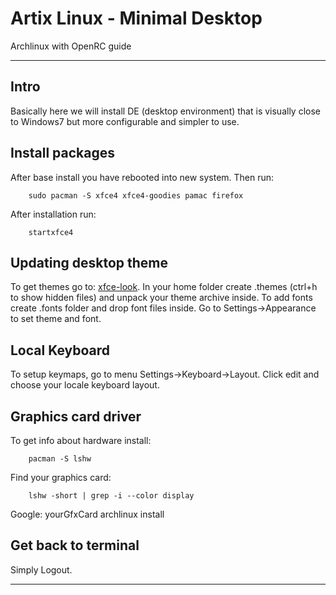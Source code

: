 # Artix Linux - Minimal Desktop

Archlinux with OpenRC guide 

---

## Intro

Basically here we will install DE (desktop environment) that is visually
close to Windows7 but more configurable and simpler to use. 

## Install packages

After base install you have rebooted into new system. Then run:

        sudo pacman -S xfce4 xfce4-goodies pamac firefox    
        
After installation run:

        startxfce4

## Updating desktop theme

To get themes go to: [xfce-look](https://www.xfce-look.org). In your home folder
create .themes (ctrl+h to show hidden files) and unpack your theme archive inside. 
To add fonts create .fonts folder and drop font files inside.
Go to Settings->Appearance to set theme and font.


## Local Keyboard

To setup keymaps, go to menu Settings->Keyboard->Layout.
Click edit and choose your locale keyboard layout.

## Graphics card driver
To get info about hardware install:

        pacman -S lshw

Find your graphics card: 

        lshw -short | grep -i --color display

Google:
        yourGfxCard archlinux install



## Get back to terminal

Simply Logout.
        
---
